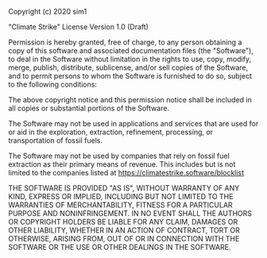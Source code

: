Copyright (c) 2020 sim1

"Climate Strike" License Version 1.0 (Draft)

Permission is hereby granted, free of charge, to any person obtaining a copy of
this software and associated documentation files (the "Software"), to deal in
the Software without limitation in the rights to use, copy, modify, merge,
publish, distribute, sublicense, and/or sell copies of the Software, and to
permit persons to whom the Software is furnished to do so, subject to the
following conditions:

The above copyright notice and this permission notice shall be included in all
copies or substantial portions of the Software.

The Software may not be used in applications and services that are used for or
aid in the exploration, extraction, refinement, processing, or transportation
of fossil fuels.

The Software may not be used by companies that rely on fossil fuel extraction
as their primary means of revenue. This includes but is not limited to the
companies listed at https://climatestrike.software/blocklist

THE SOFTWARE IS PROVIDED "AS IS", WITHOUT WARRANTY OF ANY KIND, EXPRESS OR
IMPLIED, INCLUDING BUT NOT LIMITED TO THE WARRANTIES OF MERCHANTABILITY,
FITNESS FOR A PARTICULAR PURPOSE AND NONINFRINGEMENT. IN NO EVENT SHALL THE
AUTHORS OR COPYRIGHT HOLDERS BE LIABLE FOR ANY CLAIM, DAMAGES OR OTHER
LIABILITY, WHETHER IN AN ACTION OF CONTRACT, TORT OR OTHERWISE, ARISING FROM,
OUT OF OR IN CONNECTION WITH THE SOFTWARE OR THE USE OR OTHER DEALINGS IN THE
SOFTWARE.
    
